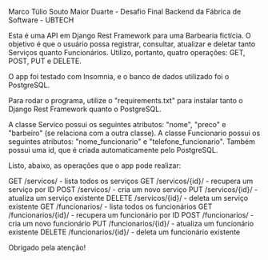 Marco Túlio Souto Maior Duarte - Desafio Final Backend da Fábrica de Software - UBTECH

Esta é uma API em Django Rest Framework para uma Barbearia fictícia. O objetivo é que o usuário possa registrar, consultar, atualizar e deletar tanto Serviços quanto Funcionários.
Utilizo, portanto, quatro operações: GET, POST, PUT e DELETE.

O app foi testado com Insomnia, e o banco de dados utilizado foi o PostgreSQL.

Para rodar o programa, utilize o "requirements.txt" para instalar tanto o Django Rest Framework quanto o PostgreSQL.

A classe Servico possui os seguintes atributos: "nome", "preco" e "barbeiro" (se relaciona com a outra classe).
A classe Funcionario possui os seguintes atributos: "nome_funcionario" e "telefone_funcionario". Também possui uma id, que é criada automaticamente pelo PostgreSQL.

Listo, abaixo, as operações que o app pode realizar:

GET /servicos/ - lista todos os serviços
GET /servicos/{id}/ - recupera um serviço por ID
POST /servicos/ - cria um novo serviço
PUT /servicos/{id}/ - atualiza um serviço existente
DELETE /servicos/{id}/ - deleta um serviço existente
GET /funcionarios/ - lista todos os funcionários
GET /funcionarios/{id}/ - recupera um funcionário por ID
POST /funcionarios/ - cria um novo funcionário
PUT /funcionarios/{id}/ - atualiza um funcionário existente
DELETE /funcionarios/{id}/ - deleta um funcionário existente

Obrigado pela atenção!
